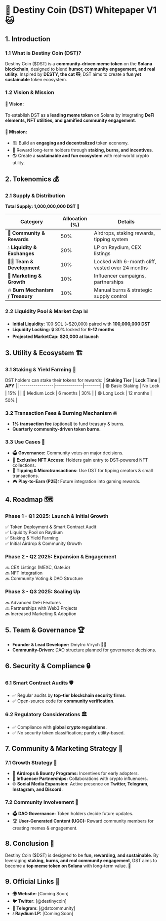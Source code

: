 # **🚀 Destiny Coin (DST) Whitepaper V1🐱**

## **1. Introduction**
### **1.1 What is Destiny Coin (DST)?**
Destiny Coin ($DST) is a **community-driven meme token** on the **Solana blockchain**, designed to blend **humor, community engagement, and real utility**. Inspired by **DESTY, the cat 🐱**, DST aims to create a **fun yet sustainable** token ecosystem. 

### **1.2 Vision & Mission**
#### **🎯 Vision:**
To establish DST as a **leading meme token** on Solana by integrating **DeFi elements, NFT utilities, and gamified community engagement**.

#### **🎯 Mission:**
- 🏗️ Build an **engaging and decentralized** token economy.
- 🎁 Reward long-term holders through **staking, burns, and incentives**.
- 🌎 Create a **sustainable and fun ecosystem** with real-world crypto utility.

## **2. Tokenomics 💰**
### **2.1 Supply & Distribution**
**Total Supply: 1,000,000,000 DST** 🏦

| **Category**               | **Allocation (%)** | **Details** |
|----------------------------|--------------------|-------------|
| 🎉 **Community & Rewards**    | 50%                | Airdrops, staking rewards, tipping system |
| 💧 **Liquidity & Exchanges**  | 20%                | LP on Raydium, CEX listings |
| 👨‍💻 **Team & Development**     | 10%                | Locked with 6-month cliff, vested over 24 months |
| 📢 **Marketing & Growth**     | 10%                | Influencer campaigns, partnerships |
| 🔥 **Burn Mechanism / Treasury** | 10%           | Manual burns & strategic supply control |

### **2.2 Liquidity Pool & Market Cap 📊**
- **Initial Liquidity:** 100 SOL (~$20,000) paired with **100,000,000 DST**
- **Liquidity Locking:** 🔒 80% locked for **6-12 months**
- **Projected MarketCap:** **$20,000 at launch**

## **3. Utility & Ecosystem 🏗️**
### **3.1 Staking & Yield Farming 🌾**
DST holders can stake their tokens for rewards:
| **Staking Tier** | **Lock Time** | **APY** |
|-----------------|--------------|--------|
| 🟢 Basic Staking  | No Lock       | 15%    |
| 🔵 Medium Lock    | 6 months      | 30%    |
| 🟣 Long Lock      | 12 months     | 50%    |

### **3.2 Transaction Fees & Burning Mechanism 🔥**
- **1% transaction fee** (optional) to fund treasury & burns.
- **Quarterly community-driven token burns.**

### **3.3 Use Cases 🚀**
- 🗳️ **Governance:** Community votes on major decisions.
- 🎨 **Exclusive NFT Access:** Holders gain entry to DST-powered NFT collections.
- 💸 **Tipping & Microtransactions:** Use DST for tipping creators & small transactions.
- 🎮 **Play-to-Earn (P2E):** Future integration into gaming rewards.

## **4. Roadmap 🗺️**
### **Phase 1 - Q1 2025: Launch & Initial Growth**
✅ Token Deployment & Smart Contract Audit  
✅ Liquidity Pool on Raydium  
✅ Staking & Yield Farming  
✅ Initial Airdrop & Community Growth  

### **Phase 2 - Q2 2025: Expansion & Engagement**
🔜 CEX Listings (MEXC, Gate.io)  
🔜 NFT Integration  
🔜 Community Voting & DAO Structure  

### **Phase 3 - Q3 2025: Scaling Up**
🔜 Advanced DeFi Features  
🔜 Partnerships with Web3 Projects  
🔜 Increased Marketing & Adoption  

## **5. Team & Governance 🏆**
- **Founder & Lead Developer:** Dmytro Virych 👨‍💻
- **Community-Driven:** DAO structure planned for governance decisions.

## **6. Security & Compliance 🔒**
### **6.1 Smart Contract Audits 🛡️**
- ✅ Regular audits by **top-tier blockchain security firms**.
- ✅ Open-source code for **community verification**.

### **6.2 Regulatory Considerations 🏛️**
- ✅ Compliance with **global crypto regulations**.
- ✅ No security token classification; purely utility-based.

## **7. Community & Marketing Strategy 🎯**
### **7.1 Growth Strategy 📢**
- 🎁 **Airdrops & Bounty Programs:** Incentives for early adopters.
- 🎥 **Influencer Partnerships:** Collaborations with crypto influencers.
- 🌐 **Social Media Expansion:** Active presence on **Twitter, Telegram, Instagram, and Discord**.

### **7.2 Community Involvement 🤝**
- 🗳️ **DAO Governance:** Token holders decide future updates.
- 🏆 **User-Generated Content (UGC):** Reward community members for creating memes & engagement.

## **8. Conclusion 🎉**
Destiny Coin ($DST) is designed to be **fun, rewarding, and sustainable**. By leveraging **staking, burns, and real community engagement**, DST aims to become a **top meme token on Solana** with long-term value. 🚀

## **9. Official Links 🔗**
- **🌍 Website:** [Coming Soon]
- **🐦 Twitter:** [@destinycoin]
- **💬 Telegram:** [@dstcommunity]
- **💧 Raydium LP:** [Coming Soon]
